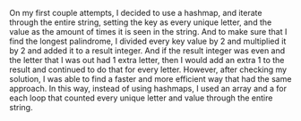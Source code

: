 On my first couple attempts, I decided to use a hashmap, and iterate through the entire string, setting the key as every unique letter, and the value as the amount of times it is seen in the string. And to make sure that I find the longest palindrome, I divided every key value by 2 and multiplied it by 2 and added it to a result integer. And if the result integer was even and the letter that I was out had 1 extra letter, then I would add an extra 1 to the result and continued to do that for every letter. However, after checking my solution, I was able to find a faster and more efficient way that had the same approach. In this way, instead of using hashmaps, I used an array and a for each loop that counted every unique letter and value through the entire string.
